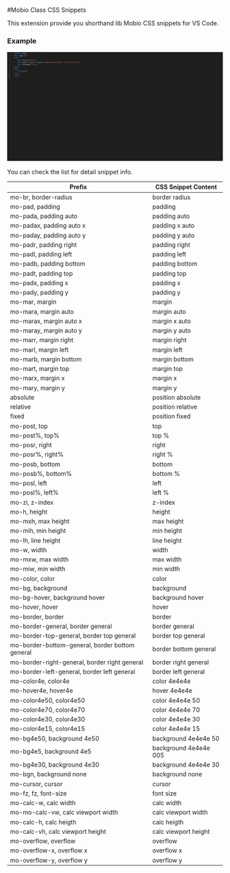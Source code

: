 #Mobio Class CSS Snippets

This extension provide you shorthand lib Mobio CSS snippets for VS Code.

### Example
![Example](https://raw.githubusercontent.com/linhnobi/mobio-snippets/master/Mobio_Snippets.gif)

You can check the list for detail snippet info.

| Prefix | CSS Snippet Content |
| ------ | ------ |
| mo-br, border-radius  | border radius |
| mo-pad, padding | padding |
| mo-pada, padding auto | padding auto |
| mo-padax, padding auto x | padding x auto |
| mo-paday, padding auto y | padding y auto |
| mo-padr, padding right | padding right |
| mo-padl, padding left | padding left |
| mo-padb, padding bottom | padding bottom |
| mo-padt, padding top | padding top |
| mo-padx, padding x | padding x |
| mo-pady, padding y | padding y |
| mo-mar, margin | margin |
| mo-mara, margin auto | margin auto |
| mo-marax, margin auto x | margin x auto |
| mo-maray, margin auto y | margin y auto |
| mo-marr, margin right | margin right |
| mo-marl, margin left | margin left |
| mo-marb, margin bottom | margin bottom |
| mo-mart, margin top | margin top |
| mo-marx, margin x | margin x |
| mo-mary, margin y | margin y |
| absolute | position absolute |
| relative | position relative |
| fixed | position fixed |
| mo-post, top | top |
| mo-post%, top% | top % |
| mo-posr, right | right |
| mo-posr%, right% | right % |
| mo-posb, bottom | bottom |
| mo-posb%, bottom% | bottom % |
| mo-posl, left | left |
| mo-posl%, left% | left % |
| mo-zi, z-index | z-index |
| mo-h, height | height |
| mo-mxh, max height | max height |
| mo-mih, min height | min height |
| mo-lh, line height | line height |
| mo-w, width | width |
| mo-mxw, max width | max width |
| mo-miw, min width | min width |
| mo-color, color | color |
| mo-bg, background | background |
| mo-bg-hover, background hover | background hover |
| mo-hover, hover | hover |
| mo-border, border | border |
| mo-border-general, border general | border general|
| mo-border-top-general, border top general | border top general|
| mo-border-bottom-general, border bottom general | border bottom general|
| mo-border-right-general, border right general | border right general|
| mo-border-left-general, border left general | border left general|
| mo-color4e, color4e | color 4e4e4e |
| mo-hover4e, hover4e | hover 4e4e4e |
| mo-color4e50, color4e50 | color 4e4e4e 50 |
| mo-color4e70, color4e70 | color 4e4e4e 70 |
| mo-color4e30, color4e30 | color 4e4e4e 30 |
| mo-color4e15, color4e15 | color 4e4e4e 15 |
| mo-bg4e50, background 4e50 | background 4e4e4e 50 |
| mo-bg4e5, background 4e5 | background 4e4e4e 005 |
| mo-bg4e30, background 4e30 | background 4e4e4e 30 |
| mo-bgn, background none | background none |
| mo-cursor, cursor | cursor |
| mo-fz, fz, font-size  | font size |
| mo-calc-w, calc width | calc width |
| mo-mo-calc-vw, calc viewport width | calc viewport width |
| mo-calc-h, calc heigth | calc heigth |
| mo-calc-vh, calc viewport height | calc viewport height |
| mo-overflow, overflow | overflow |
| mo-overflow-x, overflow x | overflow x |
| mo-overflow-y, overflow y | overflow y |
